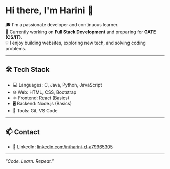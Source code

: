 # Hi there, I'm Harini 👋

🎓 I'm a passionate developer and continuous learner.  
🌱 Currently working on **Full Stack Development** and preparing for **GATE (CS/IT)**.  
💡 I enjoy building websites, exploring new tech, and solving coding problems.

---

## 🛠️ Tech Stack

- 💻 Languages: C, Java, Python, JavaScript  
- 🌐 Web: HTML, CSS, Bootstrap  
- ⚛️ Frontend: React (Basics)  
- 🖥️ Backend: Node.js (Basics)  
- 🔧 Tools: Git, VS Code  

---

## 📫 Contact
- 💼 LinkedIn: [linkedin.com/in/harini-d-a79965305](https://www.linkedin.com/in/harini-d-a79965305)

---

*“Code. Learn. Repeat.”*
